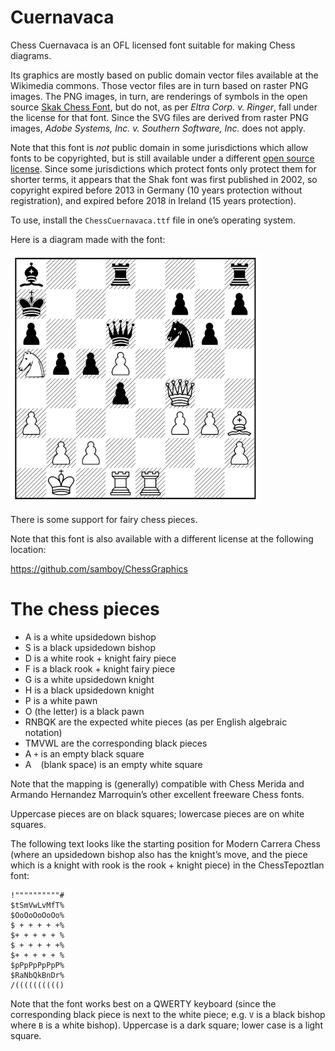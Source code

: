 # Cuernavaca

Chess Cuernavaca is an OFL licensed font suitable for making Chess
diagrams.  

Its graphics are mostly based on public domain vector files
available at the Wikimedia commons.  Those vector files are in turn
based on raster PNG images.  The PNG images, in turn, are renderings
of symbols in the open source
[Skak Chess Font](https://github.com/lehoff/skak), but do not, as per
*Eltra Corp. v. Ringer*, fall under the license for that font.
Since the SVG files are derived from raster PNG images,
*Adobe Systems, Inc. v. Southern Software, Inc.* does not apply.

Note that this font is *not* public domain in some jurisdictions which
allow fonts to be copyrighted, but is still available under a different
[open source license](https://github.com/lehoff/skak/blob/master/LICENSE).
Since some jurisdictions which protect fonts only protect them for 
shorter terms, it appears that the Shak font was first published in 
2002, so copyright expired before 2013 in Germany (10 years protection 
without registration), and expired before 2018 in Ireland (15 years 
protection).

To use, install the `ChessCuernavaca.ttf` file in one’s operating
system.

Here is a diagram made with the font:

![Cuernavaca Chess Font](https://raw.githubusercontent.com/samboy/ChessCuernavacaOFL/main/CuernavacaDemoSmall.png)

There is some support for fairy chess pieces.

Note that this font is also available with a different license
at the following location:

https://github.com/samboy/ChessGraphics

# The chess pieces

* A is a white upsidedown bishop
* S is a black upsidedown bishop
* D is a white rook + knight fairy piece
* F is a black rook + knight fairy piece
* G is a white upsidedown knight
* H is a black upsidedown knight
* P is a white pawn
* O (the letter) is a black pawn
* RNBQK are the expected white pieces (as per English algebraic notation)
* TMVWL are the corresponding black pieces
* A `+` is an empty black square
* A ` ` (blank space) is an empty white square

Note that the mapping is (generally) compatible with Chess Merida
and Armando Hernandez Marroquin’s other excellent freeware
Chess fonts.

Uppercase pieces are on black squares; lowercase pieces are on white
squares.

The following text looks like the starting position for Modern Carrera
Chess (where an upsidedown bishop also has the knight’s move, and the
piece which is a knight with rook is the rook + knight piece) in the 
ChessTepoztlan font:

```
!""""""""""#
$tSmVwLvMfT%
$OoOoOoOoOo%
$ + + + + +%
$+ + + + + %
$ + + + + +%
$+ + + + + %
$pPpPpPpPpP%
$RaNbQkBnDr%
/(((((((((()
```

Note that the font works best on a QWERTY keyboard (since the corresponding
black piece is next to the white piece; e.g. `V` is a black bishop where
`B` is a white bishop).  Uppercase is a dark square; lower case is a
light square.
